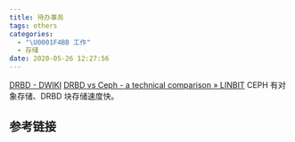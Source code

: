 ```yaml
---
title: 待办事务
tags: others
categories:
  - "\U0001F4BB 工作"
  - 存储
date: 2020-05-26 12:27:56
---
```

[DRBD - DWIKI](https://wiki.dhits.nl/index.php/DRBD)
[DRBD vs Ceph - a technical comparison » LINBIT](https://www.linbit.com/drbd-linstor-vs-ceph/)
CEPH 有对象存储、DRBD 块存储速度快。
## 参考链接
